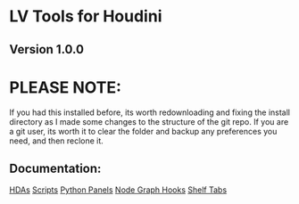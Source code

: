 # LV Tools for Houdini

## Version 1.0.0

# PLEASE NOTE:

If you had this installed before, its worth redownloading and fixing the install directory as I made some changes to the structure of the git repo.
If you are a git user, its worth it to clear the folder and backup any preferences you need, and then reclone it.

## Documentation:

[HDAs](/otls/)
[Scripts](/scripts/python/README.md)
[Python Panels](/python_panels/)
[Node Graph Hooks](/python3.9libs/)
[Shelf Tabs](/toolbar/)

